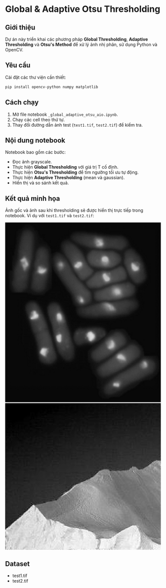 # Global & Adaptive Otsu Thresholding

## Giới thiệu
Dự án này triển khai các phương pháp **Global Thresholding**, **Adaptive Thresholding** và **Otsu's Method** để xử lý ảnh nhị phân, sử dụng Python và OpenCV.

## Yêu cầu
Cài đặt các thư viện cần thiết:
```bash
pip install opencv-python numpy matplotlib
```

## Cách chạy
1. Mở file notebook `_global_adaptive_otsu_aio.ipynb`.
2. Chạy các cell theo thứ tự.
3. Thay đổi đường dẫn ảnh test (`test1.tif`, `test2.tif`) để kiểm tra.

## Nội dung notebook
Notebook bao gồm các bước:
- Đọc ảnh grayscale.
- Thực hiện **Global Thresholding** với giá trị T cố định.
- Thực hiện **Otsu's Thresholding** để tìm ngưỡng tối ưu tự động.
- Thực hiện **Adaptive Thresholding** (mean và gaussian).
- Hiển thị và so sánh kết quả.


## Kết quả minh họa
Ảnh gốc và ảnh sau khi thresholding sẽ được hiển thị trực tiếp trong notebook.
Ví dụ với `test1.tif` và `test2.tif`:

![Test1](test1.tif)
![Test2](test2.tif)

## Dataset
- test1.tif
- test2.tif
